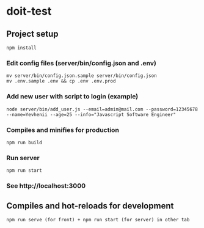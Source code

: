 # doit-test

## Project setup
```
npm install
```

### Edit config files (server/bin/config.json and .env)
```
mv server/bin/config.json.sample server/bin/config.json
mv .env.sample .env && cp .env .env.prod
```

### Add new user with script to login (example)
```
node server/bin/add_user.js --email=admin@mail.com --password=12345678 --name=Yevhenii --age=25 --info="Javascript Software Engineer"
```

### Compiles and minifies for production
```
npm run build
```

### Run server
```
npm run start
```

### See http://localhost:3000

## Compiles and hot-reloads for development
```
npm run serve (for front) + npm run start (for server) in other tab
```
